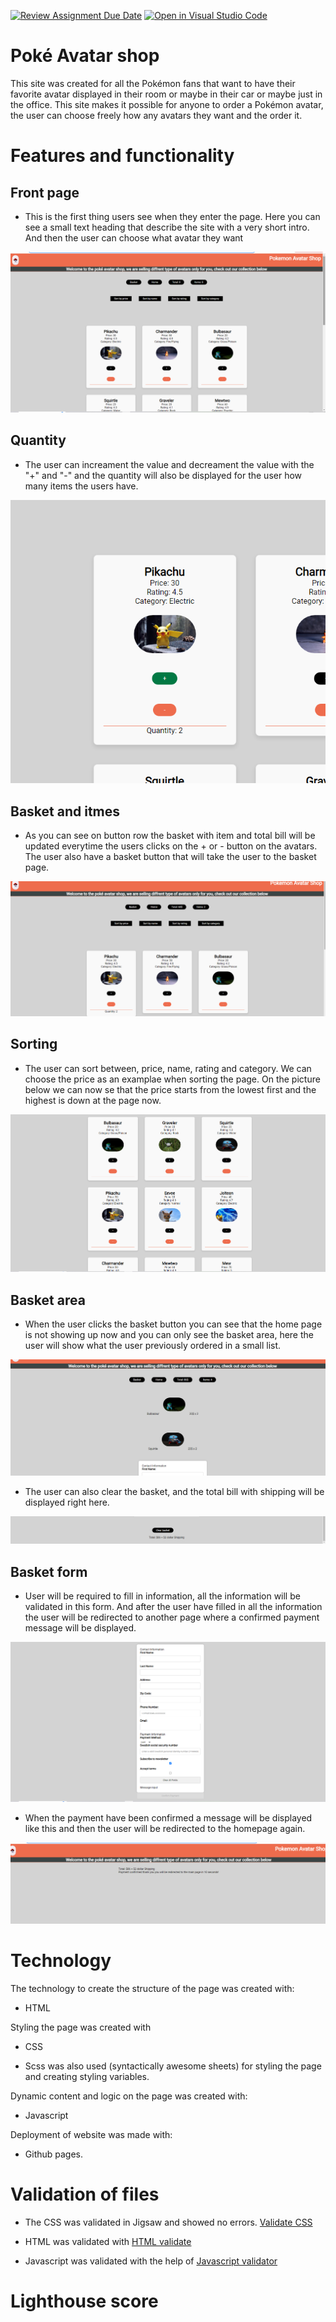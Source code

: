 [![Review Assignment Due Date](https://classroom.github.com/assets/deadline-readme-button-24ddc0f5d75046c5622901739e7c5dd533143b0c8e959d652212380cedb1ea36.svg)](https://classroom.github.com/a/lVSydX1g)
[![Open in Visual Studio Code](https://classroom.github.com/assets/open-in-vscode-718a45dd9cf7e7f842a935f5ebbe5719a5e09af4491e668f4dbf3b35d5cca122.svg)](https://classroom.github.com/online_ide?assignment_repo_id=12892829&assignment_repo_type=AssignmentRepo)

# Poké Avatar shop
This site was created for all the Pokémon fans that want to have their favorite avatar displayed in their room or maybe in their car or maybe just in the office. This site makes it possible for anyone to order a Pokémon avatar, the user can choose freely how any avatars they want and the order it.

# Features and functionality
## Front page
* This is the first thing users see when they enter the page. Here you can see a small text heading that describe the site with a very short intro. And then the user can choose what avatar they want

![Home page](docs/avatar-home.png)

## Quantity
* The user can increament the value and decreament the value with the "+" and "-" and the quantity will also be displayed for the user how many items the users have.

![Quantity](docs/avatar-home-2.png)

## Basket and itmes
* As you can see on button row the basket with item and total bill will be updated everytime the users clicks on the + or - button on the avatars. The user also have a basket button that will take the user to the basket page.

![Basket and items](docs/avatar-home-3.png)

## Sorting
* The user can sort between, price, name, rating and category. We can choose the price as an examplae when sorting the page. On the picture below we can now se that the price starts from the lowest first and the highest is down at the page now.


![Sorting](docs/avatar-home-4.png)

## Basket area
* When the user clicks the basket button you can see that the home page is not showing up now and you can only see the basket area, here the user will show what the user previously ordered in a small list.

![Order list](docs/avatar-home-5.png)

* The user can also clear the basket, and the total bill with shipping will be displayed right here.

![Clear basket](docs/avatar-home-6.png)

## Basket form
* User will be required to fill in information, all the information will be validated in this form. And after the user have filled in all the information the user will be redirected to another page where a confirmed payment message will be displayed.


![Order form](docs/avatar-home-7.png)

* When the payment have been confirmed a message will be displayed like this and then the user will be redirected to the homepage again.

![Order confimred](docs/avatar-home-8.png)

# Technology

The technology to create the structure of the page was created with:


* HTML

Styling the page was created with

* CSS

* Scss was also used (syntactically awesome sheets) for styling the page and creating styling variables.

 Dynamic content and logic on the page was created with:

 * Javascript

 Deployment of website was made with:

 * Github pages.


# Validation of files
* The CSS was validated in Jigsaw and showed no errors. [Validate CSS](https://jigsaw.w3.org/css-validator/#validate_by_input)

* HTML was validated with [HTML validate](https://validator.w3.org/#validate_by_input)

* Javascript was validated with the help of [Javascript validator](https://jshint.com/)

# Lighthouse score
